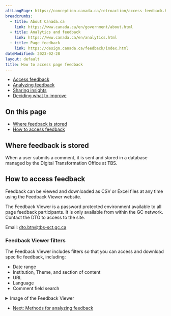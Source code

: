 ```yaml
---
altLangPage: https://conception.canada.ca/retroaction/access-feedback.html
breadcrumbs:
  - title: About Canada.ca
    link: https://www.canada.ca/en/government/about.html
  - title: Analytics and feedback
    link: https://www.canada.ca/en/analytics.html
  - title: Page feedback
    link: https://design.canada.ca/feedback/index.html
dateModified: 2023-02-28
layout: default
title: How to access page feedback
---
```

<div class="gc-stp-stp">
  <div class="row">
    <ul class="toc lst-spcd col-md-12">
      <li class="col-md-4 col-sm-6"><a class="list-group-item active" href="access-feedback.html">Access feedback</a></li>
      <li class="col-md-4 col-sm-6"><a class="list-group-item" href="analyze-feedback.html">Analyzing feedback</a></li>
      <li class="col-md-4 col-sm-6"><a class="list-group-item" href="insights.html">Sharing insights</a></li>
      <li class="col-md-4 col-sm-6"><a class="list-group-item" href="prioritize.html">Deciding what to improve</a></li>
    </ul>
  </div>
</div>

## On this page
* [Where feedback is stored](#where-feedback-is-stored)
* [How to access feedback](#how-to-access-feedback)

## Where feedback is stored

When a user submits a comment, it is sent and stored in a database managed by the Digital Transformation Office at TBS.

## How to access feedback

Feedback can be viewed and downloaded as CSV or Excel files at any time using the Feedback Viewer website.

The Feedback Viewer is a password protected environment available to all page feedback participants. It is only available from within the GC network. Contact the DTO to access to the site.

Email: [dto.btn@tbs-sct.gc.ca](mailto:dto.btn@tbs-sct.gc.ca)

### Feedback Viewer filters

The Feedback Viewer includes filters so that you can access and download specific feedback, including:
* Date range
* Institution, Theme, and section of content
* URL
* Language
* Comment field search

<details>
  <summary>Image of the Feedback Viewer</summary>
  <p><img src="images/feedback-viewer.png" alt="screenshot of the Feedback viewer showing the filter categories" class="img-responsive"/></p>
</details>

<nav role="navigation" class="mrgn-bttm-lg">
  <ul class="pager">
    <li class="next"><a href="analyze-feedback.html" rel="next">Next: Methods for analyzing feedback</a></li>
  </ul>
</nav>
